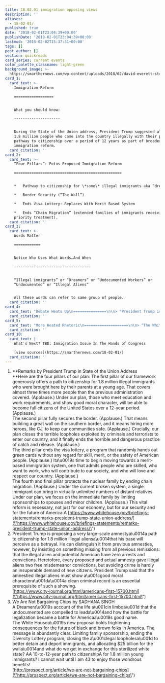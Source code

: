 ```yaml
---
title: 18.02.01 immigration opposing views
description: ''
aliases:
  - 18-02-01/
published: true
date: '2018-02-01T23:04:39+00:00'
publishDate: '2018-02-01T23:04:39+00:00'
lastmod: '2018-02-02T15:37:31+00:00'
tags: []
post_author: []
section: quickreads
card_series: current events
color_palette_classname: light-green
background_image: >-
  https://smarthernews.com/wp-content/uploads/2018/02/david-everett-strickler-196946-360x360.jpg
card_1:
  card_text: >-
    Immigration Reform

    ==================


    What you should know:

    ---------------------


    During the State of the Union address, President Trump suggested allowing
    1.8 million people who came into the country illegally with their parents a
    pathway to citizenship over a period of 12 years as part of broader
    immigration reform.
  card_citation: ''
card_2:
  card_text: >-
    “Four Pillars”: Potus Proposed Immigration Reform

    =================================================


    *   Pathway to citizenship for \*some\* illegal immigrants aka “dreamers”.

    *   Border Security (“The Wall”)

    *   Ends Visa Lottery: Replaces With Merit Based System

    *   Ends “Chain Migration” (extended families of immigrants receiving
    priority treatment).
  card_citation: ''
card_3:
  card_text: >-
    Words Matter

    ============


    Notice Who Uses What Words…And When

    -----------------------------------


    “Illegal immigrants” or “Dreamers” or “Undocumented Workers” or
    “Undocumented” or “Illegal Aliens”


    All these words can refer to same group of people.
  card_citation: ''
card_4:
  card_text: "Debate Heats Up\n===============\n\n> “President Trump is proposing a very large-scale amnestya\x14a path to citizenship for 1.8 million illegal aliensa\x14that his base will perceive as a betrayal.”\n> \n> Heather MacDonald, \"Americans First\" City Journal"
  card_citation: ''
card_5:
  card_text: "More Heated Rhetoric\n====================\n\n> “The White Housea\x19s new proposal holds frightening consequences for the future of black and brown folks in America.”\n> \n> Sadhana Singh, \"We Are Not Bargaining Chips\" Prospect.Org"
  card_citation: ''
card_10:
  card_text: |-
    What's Next? TBD: Immigration Issue In The Hands of Congress

    [view sources](https://smarthernews.com/18-02-01/)
  card_citation: ''
---
```

1.  **Remarks by President Trump in State of the Union Address  
    **Here are the four pillars of our plan: The first pillar of our framework generously offers a path to citizenship for 1.8 million illegal immigrants who were brought here by their parents at a young age. That covers almost three times more people than the previous administration covered. (Applause.) Under our plan, those who meet education and work requirements, and show good moral character, will be able to become full citizens of the United States over a 12-year period. (Applause.)  
    The second pillar fully secures the border. (Applause.) That means building a great wall on the southern border, and it means hiring more heroes, like CJ, to keep our communities safe. (Applause.) Crucially, our plan closes the terrible loopholes exploited by criminals and terrorists to enter our country, and it finally ends the horrible and dangerous practice of catch and release. (Applause.)  
    The third pillar ends the visa lottery, a program that randomly hands out green cards without any regard for skill, merit, or the safety of American people. (Applause.) Ita\\u0019s time to begin moving towards a merit-based immigration system, one that admits people who are skilled, who want to work, who will contribute to our society, and who will love and respect our country. (Applause.)  
    The fourth and final pillar protects the nuclear family by ending chain migration. (Applause.) Under the current broken system, a single immigrant can bring in virtually unlimited numbers of distant relatives. Under our plan, we focus on the immediate family by limiting sponsorships to spouses and minor children. (Applause.) This vital reform is necessary, not just for our economy, but for our security and for the future of America.A [https://www.whitehouse.gov/briefings-statements/remarks-president-trump-state-union-address/](\"https://www.whitehouse.gov/briefings-statements/remarks-president-trump-state-union-address/\")
2.  President Trump is proposing a very large-scale amnestya\\u0014a path to citizenship for 1.8 million illegal aliensa\\u0014that his base will perceive as a betrayal. He can distinguish it from previous amnesties, however, by insisting on something missing from all previous remissions: that the illegal alien and potential American have zero arrests and convictions. Heretofore, every proposed and actual amnesty gave illegal aliens two free misdemeanor convictions, but avoiding crime is hardly an insuperable demand of new citizens. President Trump said that the amnestied illegal aliens must show a\\u001cgood moral charactera\\u001da\\u0014a clean criminal record is an essential prerequisite of such a showing.  
    [https://www.city-journal.org/html/americans-first-15700.html](\"https://www.city-journal.org/html/americans-first-15700.html\")
3.  We Are Not Bargaining Chips by SADHANA SINGH  
    A Dreamera\\u0019s account of the life a\\u001cin limboa\\u001d that the undocumented are compelled to leada\\u0014and how the battle for legalization became a battle for Americaa\\u0019s good name.  
    The White Housea\\u0019s new proposal holds frightening consequences for the future of black and brown folks in America. The message is abundantly clear. Limiting family sponsorship, ending the Diversity Lottery program, closing the a\\u001clegal loopholesa\\u001d to better detain and deport immigrants, and allocating $25 billion for the walla\\u0014and what do we get in exchange for this sterilized white state? AA 10-to-12-year path to citizenshipA for 1.8 million young immigrants? I cannot wait until I am 43 to enjoy those wondrous benefits!  
    [http://prospect.org/article/we-are-not-bargaining-chips](\"http://prospect.org/article/we-are-not-bargaining-chips\")
